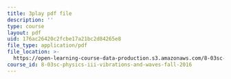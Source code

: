 ```yaml
---
title: 3play pdf file
description: ''
type: course
layout: pdf
uid: 176ac26420c2fcbe17a21bc2d84265e8
file_type: application/pdf
file_location: >-
  https://open-learning-course-data-production.s3.amazonaws.com/8-03sc-physics-iii-vibrations-and-waves-fall-2016/176ac26420c2fcbe17a21bc2d84265e8_FCFpaKcpuXQ.pdf
course_id: 8-03sc-physics-iii-vibrations-and-waves-fall-2016
---
```

